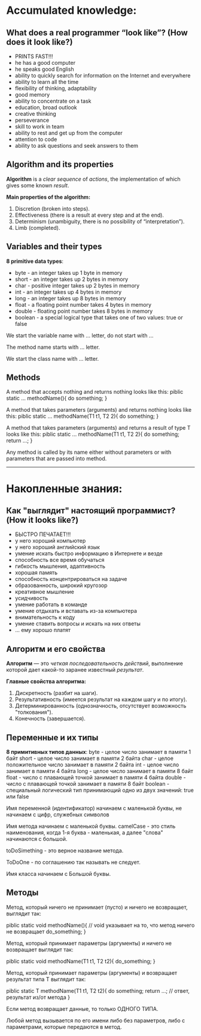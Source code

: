 # Accumulated knowledge:

## **What does a real programmer “look like”? (How does it look like?)**

- PRINTS FAST!!!
- he has a good computer
- he speaks good English
- ability to quickly search for information on the Internet and everywhere
- ability to learn all the time
- flexibility of thinking, adaptability
- good memory
- ability to concentrate on a task
- education, broad outlook
- creative thinking
- perseverance
- skill to work in team
- ability to rest and get up from the computer
- attention to code
- ability to ask questions and seek answers to them

## Algorithm and its properties
**Algorithm** is a _clear_ _sequence_ of _actions_, the implementation of which gives some
known _result_.

**Main properties of the algorithm:**
1. Discretion (broken into steps).
2. Effectiveness (there is a result at every step and at the end).
3. Determinism (unambiguity, there is no possibility of “interpretation”).
4. Limb (completed).

## Variables and their types
**8 primitive data types**:
+ byte - an integer takes up 1 byte in memory
+ short - an integer takes up 2 bytes in memory
+ char - positive integer takes up 2 bytes in memory
+ int - an integer takes up 4 bytes in memory
+ long - an integer takes up 8 bytes in memory
+ float - a floating point number takes 4 bytes in memory
+ double - floating point number takes 8 bytes in memory
+ boolean - a special logical type that takes one of two values: true or false

We start the variable name with ... letter, do not start with ...

The method name starts with ... letter.

We start the class name with ... letter.

## Methods
A method that accepts nothing and returns nothing looks like this:
piblic static ... methodName(){
do something;
}

A method that takes parameters (arguments) and returns nothing looks like this:
piblic static ... methodName(T1 t1, T2 2){
do something;
}

A method that takes parameters (arguments) and returns a result of type T looks like this:
piblic static ... methodName(T1 t1, T2 2){
do something;
return ...;
}

Any method is called by its name either without parameters or with parameters that are passed
into method.

____________________________________________________________________________
# Накопленные знания:

## **Как "выглядит" настоящий программист? (How it looks like?)**
 
- БЫСТРО ПЕЧАТАЕТ!!!
- у него хороший компьютер
- у него хороший английский язык
- умение искать быстро информацию в Интернете и везде
- способность все время обучаться
- гибкость мышления, адаптивность
- хорошая память
- способность концентрироваться на задаче
- образованность, широкий кругозор
- креативное мышление
- усидчивость
- умение работать в команде
- умение отдыхать и вставать из-за компьютера
- внимательность к коду
- умение ставить вопросы и искать на них ответы
- ... ему хорошо платят

## Алгоритм и его свойства
**Алгоритм** — это _четкая_ _последовательность_ _действий_, выполнение которой дает какой-то заранее
известный _результат_.

**Главные свойства алгоритма:**
1. Дискретность (разбит на шаги).
2. Результативность (имеется результат на каждом шагу и по итогу).
3. Детерминированность (однозначность, отсутствует возможность "толкования").
4. Конечность (завершается).



## Переменные и их типы
 **8 примитивных типов данных**:
 byte - целое число занимает в памяти 1 байт
 short - целое число занимает в памяти 2 байта
 char - целое положительное число занимает в памяти 2 байта
 int - целое число занимает в памяти 4 байта
 long - целое число занимает в памяти 8 байт
 float - число с плавающей точкой занимает в памяти 4 байта
 double - число с плавающей точкой занимает в памяти 8 байт
 boolean - специальный логический тип принимающий одно из двух значений: true или false

Имя переменной (идентификатор) начинаем с маленькой буквы, не начинаем с цифр, служебных символов

Имя метода начинаем с маленькой буквы. 
camelCase - это стиль наименования, когда 1-я буква - маленькая, а далее "слова" начинаются с большой.

toDoSimething - это верное название метода.

ToDoOne - по соглашению так называть не следует.

Имя класса начинаем с Большой буквы.

## Методы 
Метод, который ничего не принимает (пусто) и ничего не возвращает, выглядит так:

piblic static void methodName(){ // void указывает на то, что метод ничего не возвращает
    do_something;
}

Метод, который принимает параметры (аргументы) и ничего не возвращает выглядит так:

piblic static void methodName(T1 t1, T2 t2){
    do_something;
}

Метод, который принимает параметры (аргументы) и возвращает результат типа T выглядит так:

piblic static T methodName(T1 t1, T2 t2){
    do something;
    return ...; // ответ, результат из/от метода
}

Если метод возвращает данные, то только ОДНОГО ТИПА.

Любой метод вызывается по его имени либо без параметров, либо с параметрами, которые передаются 
в метод.




